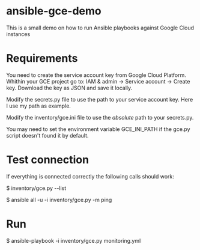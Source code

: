 # ansible-gce-demo
This is a small demo on how to run Ansible playbooks against Google Cloud instances

# Requirements
You need to create the service account key from Google Cloud Platform. Whithin your GCE project go to: IAM & admin → Service account → Create key. Download the key as JSON and save it locally.

Modify the secrets.py file to use the path to your service account key. Here I use my path as example.

Modify the inventory/gce.ini file to use the *absolute* path to your secrets.py.

You may need to set the environment variable GCE_INI_PATH if the gce.py script doesn't found it by default.

# Test connection
If everything is connected correctly the following calls should work:

$ inventory/gce.py --list

$ ansible all -u <your ssh user> -i inventory/gce.py -m ping

# Run
$ ansible-playbook -i inventory/gce.py monitoring.yml
